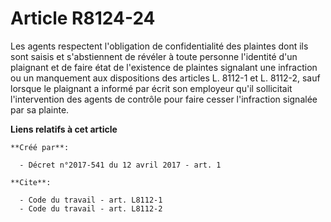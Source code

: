 # Article R8124-24

Les agents respectent l'obligation de confidentialité des plaintes dont ils sont saisis et s'abstiennent de révéler à toute
personne l'identité d'un plaignant et de faire état de l'existence de plaintes signalant une infraction ou un manquement aux
dispositions des articles L. 8112-1 et L. 8112-2, sauf lorsque le plaignant a informé par écrit son employeur qu'il
sollicitait l'intervention des agents de contrôle pour faire cesser l'infraction signalée par sa plainte.

**Liens relatifs à cet article**

	**Créé par**:

	  - Décret n°2017-541 du 12 avril 2017 - art. 1

	**Cite**:

	  - Code du travail - art. L8112-1
	  - Code du travail - art. L8112-2
